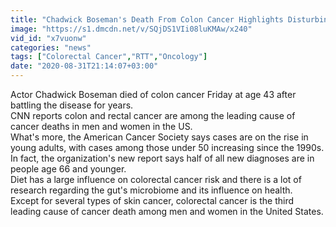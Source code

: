 ```yaml
---
title: "Chadwick Boseman's Death From Colon Cancer Highlights Disturbing Trend"
image: "https://s1.dmcdn.net/v/SQjDS1VIi08luKMAw/x240"
vid_id: "x7vuonw"
categories: "news"
tags: ["Colorectal Cancer","RTT","Oncology"]
date: "2020-08-31T21:14:07+03:00"
---
```

Actor Chadwick Boseman died of colon cancer Friday at age 43 after battling the disease for years.  <br>CNN reports colon and rectal cancer are among the leading cause of cancer deaths in men and women in the US.  <br>What's more, the American Cancer Society says cases are on the rise in young adults, with cases among those under 50 increasing since the 1990s.  <br>In fact, the organization's new report says half of all new diagnoses are in people age 66 and younger.  <br>Diet has a large influence on colorectal cancer risk and there is a lot of research regarding the gut's microbiome and its influence on health.  <br>Except for several types of skin cancer, colorectal cancer is the third leading cause of cancer death among men and women in the United States.

